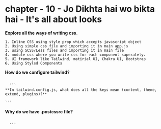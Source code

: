 # chapter - 10 - Jo Dikhta hai wo bikta hai - It's all about looks 
**Explore all the ways of writing css.**
```
1. Inline CSS using style prop which accepts javascript object
2. Using simple css file and importing it in main app.js
3. using SCSS/Less files and importing it in main file
4. module css where you write css for each component saperately.
5. UI framework like Tailwind, matirial UI, Chakra UI, Bootstrap
6. Using Styled Components

```
  **How do we configure tailwind?**
  ```

	```
  **In tailwind.config.js, what does all the keys mean (content, theme, extend, plugins)?**
  ```
	```
  **Why do we have .postcssrc file?**
  ```

	```